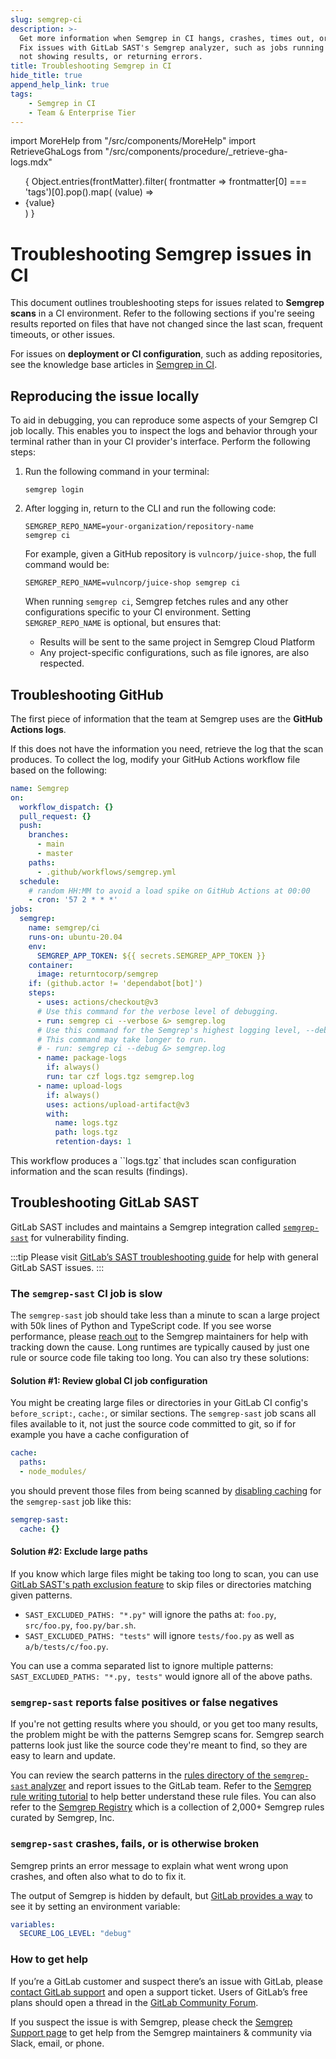 ```yaml
---
slug: semgrep-ci
description: >-
  Get more information when Semgrep in CI hangs, crashes, times out, or runs too slow.
  Fix issues with GitLab SAST's Semgrep analyzer, such as jobs running slowly,
  not showing results, or returning errors.
title: Troubleshooting Semgrep in CI
hide_title: true
append_help_link: true
tags:
    - Semgrep in CI
    - Team & Enterprise Tier
---
```


import MoreHelp from "/src/components/MoreHelp"
import RetrieveGhaLogs from "/src/components/procedure/_retrieve-gha-logs.mdx"

<ul id="tag__badge-list">
{
Object.entries(frontMatter).filter(
    frontmatter => frontmatter[0] === 'tags')[0].pop().map(
    (value) => <li class='tag__badge-item'>{value}</li> )
}
</ul>

# Troubleshooting Semgrep issues in CI

This document outlines troubleshooting steps for issues related to **Semgrep scans** in a CI environment. Refer to the following sections if you're seeing results reported on files that have not changed since the last scan, frequent timeouts, or other issues.

For issues on **deployment or CI configuration**, such as adding repositories, see the knowledge base articles in [<i class="fa-regular fa-file-lines"></i> Semgrep in CI](/kb/semgrep-ci/).

## Reproducing the issue locally

To aid in debugging, you can reproduce some aspects of your Semgrep CI job locally. This enables you to inspect the logs and behavior through your terminal rather than in your CI provider's interface. Perform the following steps:

1. Run the following command in your terminal:
    ```
    semgrep login
    ```
1. After logging in, return to the CLI and run the following code: <pre class="language-bash"><code>SEMGREP_REPO_NAME=<span className="placeholder">your-organization</span>/<span className="placeholder">repository-name</span> semgrep ci</code></pre>
    For example, given a GitHub repository is `vulncorp/juice-shop`, the full command would be:
    ```
    SEMGREP_REPO_NAME=vulncorp/juice-shop semgrep ci
    ```
    When running `semgrep ci`, Semgrep fetches rules and any other configurations specific to your CI environment. Setting `SEMGREP_REPO_NAME` is optional, but ensures that:
    
     * Results will be sent to the same project in Semgrep Cloud Platform 
     * Any project-specific configurations, such as file ignores, are also respected.

## Troubleshooting GitHub 

The first piece of information that the team at Semgrep uses are the **GitHub Actions logs**. 

<RetrieveGhaLogs />

If this does not have the information you need, retrieve the log that the scan produces. To collect the log, modify your GitHub Actions workflow file based on the following:

```yaml
name: Semgrep
on:
  workflow_dispatch: {}
  pull_request: {}
  push:
    branches:
      - main
      - master
    paths:
      - .github/workflows/semgrep.yml
  schedule:
    # random HH:MM to avoid a load spike on GitHub Actions at 00:00
    - cron: '57 2 * * *'
jobs:
  semgrep:
    name: semgrep/ci
    runs-on: ubuntu-20.04
    env:
      SEMGREP_APP_TOKEN: ${{ secrets.SEMGREP_APP_TOKEN }}
    container:
      image: returntocorp/semgrep
    if: (github.actor != 'dependabot[bot]')
    steps:
      - uses: actions/checkout@v3
      # Use this command for the verbose level of debugging.
      - run: semgrep ci --verbose &> semgrep.log
      # Use this command for the Semgrep's highest logging level, --debug.
      # This command may take longer to run.
      # - run: semgrep ci --debug &> semgrep.log
      - name: package-logs
        if: always()
        run: tar czf logs.tgz semgrep.log
      - name: upload-logs
        if: always()
        uses: actions/upload-artifact@v3
        with:
          name: logs.tgz
          path: logs.tgz
          retention-days: 1
```

This workflow produces a ``logs.tgz` that includes scan configuration information and the scan results (findings).


## Troubleshooting GitLab SAST

GitLab SAST includes and maintains a Semgrep integration called [`semgrep-sast`](https://gitlab.com/gitlab-org/security-products/analyzers/semgrep) for vulnerability finding.

:::tip
Please visit [GitLab’s SAST troubleshooting guide](https://docs.gitlab.com/ee/user/application_security/sast/#troubleshooting) for help with general GitLab SAST issues.
:::

### The `semgrep-sast` CI job is slow

The `semgrep-sast` job should take less than a minute to scan a large project with 50k lines of Python and TypeScript code. If you see worse performance, please [reach out](/support/) to the Semgrep maintainers for help with tracking down the cause. Long runtimes are typically caused by just one rule or source code file taking too long. You can also try these solutions:

#### Solution #1: Review global CI job configuration

You might be creating large files or directories in your GitLab CI config's `before_script:`, `cache:`, or similar sections. The `semgrep-sast` job scans all files available to it, not just the source code committed to git, so if for example you have a cache configuration of

```yaml
cache:
  paths:
  - node_modules/
```

you should prevent those files from being scanned by [disabling caching](https://docs.gitlab.com/ee/ci/caching/#disable-cache-on-specific-jobs) for the `semgrep-sast` job like this:

```yaml
semgrep-sast:
  cache: {}
```

#### Solution #2: Exclude large paths

If you know which large files might be taking too long to scan, you can use [GitLab SAST's path exclusion feature](https://docs.gitlab.com/ee/user/application_security/sast/#vulnerability-filters) to skip files or directories matching given patterns.

- `SAST_EXCLUDED_PATHS: "*.py"` will ignore the paths at:
  `foo.py`, `src/foo.py`, `foo.py/bar.sh`.
- `SAST_EXCLUDED_PATHS: "tests"` will ignore
  `tests/foo.py` as well as `a/b/tests/c/foo.py`.

You can use a comma separated list to ignore multiple patterns: `SAST_EXCLUDED_PATHS: "*.py, tests"` would ignore all of the above paths.

### `semgrep-sast` reports false positives or false negatives

If you're not getting results where you should, or you get too many results, the problem might be with the patterns Semgrep scans for. Semgrep search patterns look just like the source code they're meant to find, so they are easy to learn and update.

You can review the search patterns in the [rules directory of the `semgrep-sast` analyzer](https://gitlab.com/gitlab-org/security-products/analyzers/semgrep/-/tree/main/rules) and report issues to the GitLab team. Refer to the [Semgrep rule writing tutorial](https://semgrep.dev/learn) to help better understand these rule files. You can also refer to the [Semgrep Registry](https://semgrep.dev/explore) which is a collection of 2,000+ Semgrep rules curated by Semgrep, Inc.

### `semgrep-sast` crashes, fails, or is otherwise broken

Semgrep prints an error message to explain what went wrong upon crashes, and often also what to do to fix it.

The output of Semgrep is hidden by default, but [GitLab provides a way](https://docs.gitlab.com/ee/user/application_security/sast/#sast-debug-logging) to see it by setting an environment variable:

```yaml
variables:
  SECURE_LOG_LEVEL: "debug"
```

<!--

### Help us to guide Semgrep development

Semgrep is made by a small team, and you can directly guide our work by answering just one question below or on [the form page](https://form.typeform.com/to/AYAyJ4Fr).

 <div class="typeform-widget" data-url="https://form.typeform.com/to/AYAyJ4Fr?typeform-medium=embed-snippet" data-transparency="100" data-hide-headers="true" data-hide-footer="true" style="width: 100%; height: 670px; border: 2px solid #eee; margin-bottom: 40px;"></div> <script> (function() { var qs,js,q,s,d=document, gi=d.getElementById, ce=d.createElement, gt=d.getElementsByTagName, id="typef_orm", b="https://embed.typeform.com/"; if(!gi.call(d,id)) { js=ce.call(d,"script"); js.id=id; js.src=b+"embed.js"; q=gt.call(d,"script")[0]; q.parentNode.insertBefore(js,q) } })() </script>
-->

### How to get help

If you’re a GitLab customer and suspect there’s an issue with GitLab, please [contact GitLab support](https://about.gitlab.com/support/) and open a support ticket. Users of GitLab’s free plans should open a thread in the [GitLab Community Forum](https://forum.gitlab.com/).

If you suspect the issue is with Semgrep, please check the [Semgrep Support page](/support/) to get help from the Semgrep maintainers & community via Slack, email, or phone.

<MoreHelp />
